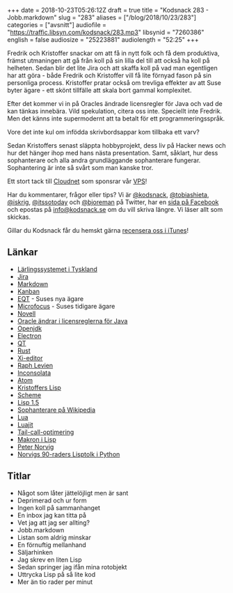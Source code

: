 +++
date = 2018-10-23T05:26:12Z
draft = true
title = "Kodsnack 283 - Jobb.markdown"
slug = "283"
aliases = ["/blog/2018/10/23/283"]
categories = ["avsnitt"]
audiofile = "https://traffic.libsyn.com/kodsnack/283.mp3"
libsynid = "7260386"
english = false
audiosize = "25223881"
audiolength = "52:25"
+++

Fredrik och Kristoffer snackar om att få in nytt folk och få dem produktiva, främst utmaningen att gå från koll på sin lilla del till att också ha koll på helheten. Sedan blir det lite Jira och att skaffa koll på vad man egentligen har att göra - både Fredrik och Kristoffer vill få lite förnyad fason på sin personliga process. Kristoffer pratar också om trevliga effekter av att Suse byter ägare - ett skönt tillfälle att skala bort gammal komplexitet.

Efter det kommer vi in på Oracles ändrade licensregler för Java och vad de kan tänkas innebära. Vild spekulation, citera oss inte. Speciellt inte Fredrik. Men det känns inte supermodernt att ta betalt för ett programmeringsspråk.

Vore det inte kul om infödda skrivbordsappar kom tillbaka ett varv?

Sedan Kristoffers senast släppta hobbyprojekt, dess liv på Hacker news och hur det hänger ihop med hans nästa presentation. Samt, såklart, hur dess sophanterare och alla andra grundläggande sophanterare fungerar. Sophantering är inte så svårt som man kanske tror.

Ett stort tack till [Cloudnet](http://www.cloudnet.se) som sponsrar vår [VPS](http://en.wikipedia.org/wiki/Virtual_private_server)!

Har du kommentarer, frågor eller tips? Vi är [@kodsnack](https://www.twitter.com/kodsnack), [@tobiashieta](https://www.twitter.com/tobiashieta), [@iskrig](https://www.twitter.com/iskrig), [@itssotoday](https://twitter.com/itssotoday) och [@bjoreman](https://www.twitter.com/bjoreman) på Twitter, har en [sida på Facebook](https://www.facebook.com/kodsnack) och epostas på [info@kodsnack.se](mailto:info@kodsnack.se) om du vill skriva längre. Vi läser allt som skickas.

Gillar du Kodsnack får du hemskt gärna [recensera oss i iTunes](http://itunes.apple.com/se/podcast/kodsnack/id561631498?l=en)!

## Länkar ##
* [Lärlingssystemet i Tyskland](https://arbetet.se/2013/11/15/i-tyskland-ar-larlingsvagen-val-upptrampad/)
* [Jira](https://en.wikipedia.org/wiki/Jira_%28software%29)
* [Markdown](https://en.wikipedia.org/wiki/Markdown)
* [Kanban](https://en.wikipedia.org/wiki/Jira_%28software%29)
* [EQT](https://www.eqtpartners.com/) - Suses nya ägare
* [Microfocus](https://www.microfocus.com/) - Suses tidigare ägare
* [Novell](https://en.wikipedia.org/wiki/Novell)
* [Oracle ändrar i licensreglerna för Java](https://www.v3.co.uk/v3-uk/news/3030652/oracle-java-se-8-business-users-must-buy-a-licence-from-january-next-year)
* [Openjdk](https://openjdk.java.net/)
* [Electron](https://electronjs.org/)
* [QT](https://en.wikipedia.org/wiki/Qt_%28software%29)
* [Rust](https://www.rust-lang.org/sv-SE/)
* [Xi-editor](https://xi-editor.github.io/xi-editor/)
* [Raph Levien](https://en.wikipedia.org/wiki/Raph_Levien)
* [Inconsolata](https://en.wikipedia.org/wiki/Inconsolata)
* [Atom](https://atom.io/)
* [Kristoffers Lisp](https://github.com/krig/LISP)
* [Scheme](https://en.wikipedia.org/wiki/Scheme_%28programming_language%29)
* [Lisp 1.5](http://www.softwarepreservation.org/projects/LISP/lisp15_family/)
* [Sophanterare på Wikipedia](https://en.wikipedia.org/wiki/Garbage_collection_%28computer_science%29)
* [Lua](https://en.wikipedia.org/wiki/Lua_%28programming_language%29)
* [Luajit](http://luajit.org/)
* [Tail-call-optimering](http://wiki.c2.com/?TailCallOptimization)
* [Makron i Lisp](https://stackoverflow.com/questions/267862/what-makes-lisp-macros-so-special)
* [Peter Norvig](https://en.wikipedia.org/wiki/Peter_Norvig)
* [Norvigs 90-raders Lisptolk i Python](http://norvig.com/lispy.html)

## Titlar ##
* Något som låter jättelöjligt men är sant
* Deprimerad och ur form
* Ingen koll på sammanhanget
* En inbox jag kan titta på
* Vet jag att jag ser allting?
* Jobb.markdown
* Listan som aldrig minskar
* En förnuftig mellanhand
* Säljarhinken
* Jag skrev en liten Lisp
* Sedan springer jag ifån mina rotobjekt
* Uttrycka Lisp på så lite kod
* Mer än tio rader per minut